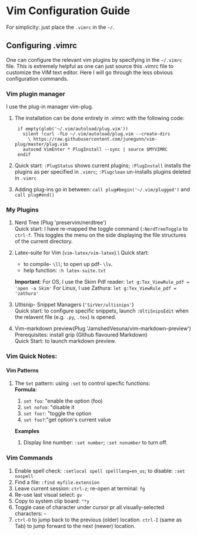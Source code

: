 # Vim Configuration Guide

For simplicity: just place the `.vimrc` in the `~/`.

## Configuring .vimrc
One can configure the relevant vim plugins by specifying in the `~/.vimrc` file. This is extremely helpful as one can just source this .vimrc file to customize the VIM text editor. Here I will go through the less obvious configuration commands. 


### Vim plugin manager

I use the plug-in manager vim-plug.  
1. The installation can be done entirely in .vimrc with the following code:

        
        if empty(glob('~/.vim/autoload/plug.vim'))
          silent !curl -fLo ~/.vim/autoload/plug.vim --create-dirs
            \ https://raw.githubusercontent.com/junegunn/vim-plug/master/plug.vim
          autocmd VimEnter * PlugInstall --sync | source $MYVIMRC
        endif


2. Quick start: ``:PlugStatus`` shows current plugins; `:PlugInstall` installs the plugins as per specified in `.vimrc`; `:Plugclean` un-installs plugins deleted in `.vimrc`
3. Adding plug-ins go in between: ``call plug#begin('~/.vim/plugged')`` and ``call plug#end()``


### My Plugins

1. Nerd Tree (Plug 'preservim/nerdtree')\
   Quick start: I have re-mapped the toggle command (`:NerdTreeToggle` to `ctrl-f`. This toggles the menu on the side displaying the file structures of the current directory.


2. Latex-suite for Vim (`vim-latex/vim-latex`).\ 
    Quick start: 
    - to compile- ``\ll``; to open up pdf- ``\lv``.
    - help function: `:h latex-suite.txt`

    **Important**: 
        For OS, I use the Skim Pdf reader: ``let g:Tex_ViewRule_pdf = 'open -a Skim'``
        For Linux, I use Zathura: ``let g:Tex_ViewRule_pdf = 'zathura'``





2. Ultisnip- Snippet Managers (``'SirVer/ultisnips'``)\
    Quick start: to configure specific snippets, launch ``:UltiSnipsEdit`` when the relavent file (e.g. `.py`, `.tex`) is opened.

3. Vim-markdown preview(Plug 'JamshedVesuna/vim-markdown-preview')\
    Prerequisites: install grip (Github flavoured Markdown)<br/> 
    Quick Start: <C-p> to launch markdown preview.
 
 
### Vim Quick Notes:

#### Vim Patterns

1. The `Set` pattern: using `:set` to control specfic functions:<br/>
    **Formula**: <br/>
    1. `set foo`: "enable the option (foo)
    2. `set nofoo`: "disable it
    3. `set foo!`: "toggle the option
    4. `set foo?`:"get option's current value 
    
    **Examples**
    1. Display line number: `:set number`; `:set nonumber` to turn off.
    
    
### Vim Commands

1. Enable spell check: `:setlocal spell spelllang=en_us`; to disable: `:set nospell`
2. Find a file: `:find myfile.extension`
3. Leave current session: `ctrl-z`; re-open at terminal: `fg`
4. Re-use last visual select: `gv`
6. Copy to system clip board: `"*y` 
7. Toggle case of character under cursor pr all visually-selected characters: `~` 
8. `ctrl-O` to jump back to the previous (older) location. `ctrl-I` (same as Tab) to jump forward to the next (newer) location.




